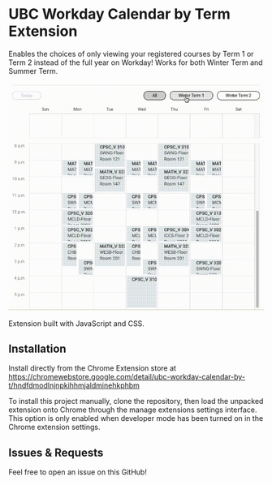 # UBC Workday Calendar by Term Extension

Enables the choices of only viewing your registered courses by Term 1 or Term 2 instead of the full year on Workday!
Works for both Winter Term and Summer Term.

![demo](demo.gif)

Extension built with JavaScript and CSS.

## Installation

Install directly from the Chrome Extension store at https://chromewebstore.google.com/detail/ubc-workday-calendar-by-t/hndfdmodlnjnpkihhmjaldminehkphbm

To install this project manually, clone the repository, then load the unpacked extension onto Chrome through the manage extensions
settings interface. This option is only enabled when developer mode has been turned on in the Chrome extension settings.

## Issues & Requests

Feel free to open an issue on this GitHub!